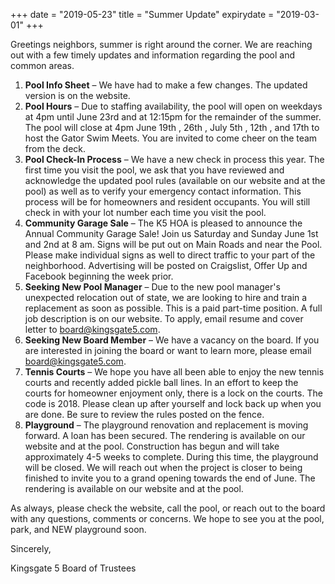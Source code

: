 +++
date = "2019-05-23"
title = "Summer Update"
expirydate = "2019-03-01"
+++

Greetings neighbors, summer is right around the corner. We are reaching out with a few timely updates and information regarding the pool and common areas.

1. **Pool Info Sheet** – We have had to make a few changes. The updated version is on the
website.
2. **Pool Hours** – Due to staffing availability, the pool will open on weekdays at 4pm until June 23rd and at 12:15pm for the remainder of the summer. The pool will close at 4pm June 19th , 26th , July 5th , 12th , and 17th to host the Gator Swim Meets. You are invited to come cheer on the team from the deck.
3. **Pool Check-In Process** – We have a new check in process this year. The first time you visit the pool, we ask that you have reviewed and acknowledge the updated pool rules (available on our website and at the pool) as well as to verify your emergency contact information. This process will be for homeowners and resident occupants. You will still check in with your lot number each time you visit the pool.
4. **Community Garage Sale** – The K5 HOA is pleased to announce the Annual Community Garage Sale! Join us Saturday and Sunday June 1st and 2nd at 8 am. Signs will be put out on Main Roads and near the Pool. Please make individual signs as well to direct traffic to your part of the neighborhood. Advertising will be posted on Craigslist, Offer Up and Facebook beginning the week prior.  
5. **Seeking New Pool Manager** – Due to the new pool manager's unexpected relocation out of state, we are looking to hire and train a replacement as soon as possible. This is a paid part-time position. A full job description is on our website. To apply, email resume and cover letter to board@kingsgate5.com.
6. **Seeking New Board Member** – We have a vacancy on the board. If you are interested in joining the board or want to learn more, please email board@kingsgate5.com.
7. **Tennis Courts** – We hope you have all been able to enjoy the new tennis courts and recently added pickle ball lines. In an effort to keep the courts for homeowner enjoyment only, there is a lock on the courts. The code is 2018. Please clean up after yourself and lock back up when you are done. Be sure to review the rules posted on the fence.
8. **Playground** – The playground renovation and replacement is moving forward. A loan has been secured. The rendering is available on our website and at the pool.  Construction has begun and will take approximately 4-5 weeks to complete. During this time, the playground will be closed. We will reach out when the project is closer to being finished to invite you to a grand opening towards the end of June. The rendering is available on our website and at the pool.

As always, please check the website, call the pool, or reach out to the board with any questions, comments or concerns. We hope to see you at the pool, park, and NEW playground soon.

Sincerely,

Kingsgate 5 Board of Trustees

